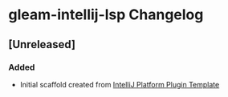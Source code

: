 <!-- Keep a Changelog guide -> https://keepachangelog.com -->

# gleam-intellij-lsp Changelog

## [Unreleased]
### Added
- Initial scaffold created from [IntelliJ Platform Plugin Template](https://github.com/JetBrains/intellij-platform-plugin-template)
